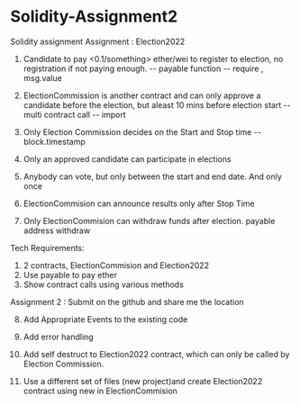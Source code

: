 # Solidity-Assignment2
Solidity assignment
Assignment : Election2022

1. Candidate to pay <0.1/something> ether/wei to register to election, no registration if not paying enough.
 -- payable function
 -- require  , msg.value

2. ElectionCommission is another contract and can only approve a candidate before the election, but aleast 10 mins before election start
 -- multi contract call
 -- import

3. Only Election Commission decides on the Start and Stop time
 -- block.timestamp

4. Only an approved candidate can participate in elections

5. Anybody can vote, but only between the start and end date. And only once

6. ElectionCommision can announce results only after Stop Time

7. Only ElectionCommision can withdraw funds after election.
    payable address
    withdraw

Tech Requirements:
1. 2 contracts, ElectionCommision and Election2022
2. Use payable to pay ether 
3. Show contract calls using various methods

Assignment 2 : Submit on the github and share me the location

8. Add Appropriate Events to the existing code

9. Add error handling

10. Add self destruct to Election2022 contract, which can only be called by Election Commission.

11. Use a different set of files (new project)and create Election2022 contract using new in ElectionCommision 

